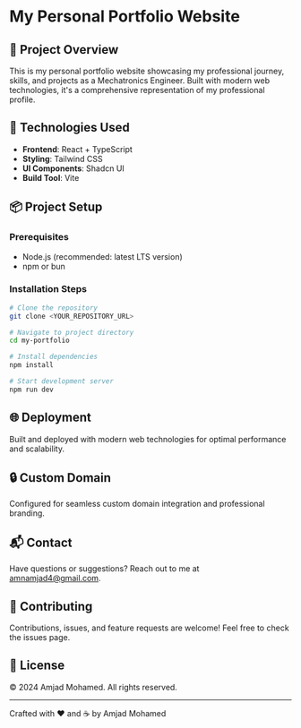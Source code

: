 
# My Personal Portfolio Website

## 🚀 Project Overview

This is my personal portfolio website showcasing my professional journey, skills, and projects as a Mechatronics Engineer. Built with modern web technologies, it's a comprehensive representation of my professional profile.

## 🔧 Technologies Used

- **Frontend**: React + TypeScript
- **Styling**: Tailwind CSS
- **UI Components**: Shadcn UI
- **Build Tool**: Vite

## 📦 Project Setup

### Prerequisites
- Node.js (recommended: latest LTS version)
- npm or bun

### Installation Steps

```bash
# Clone the repository
git clone <YOUR_REPOSITORY_URL>

# Navigate to project directory
cd my-portfolio

# Install dependencies
npm install

# Start development server
npm run dev
```

## 🌐 Deployment

Built and deployed with modern web technologies for optimal performance and scalability.

## 🔒 Custom Domain

Configured for seamless custom domain integration and professional branding.

## 📬 Contact

Have questions or suggestions? Reach out to me at amnamjad4@gmail.com.

## 🤝 Contributing

Contributions, issues, and feature requests are welcome! Feel free to check the issues page.

## 📝 License

© 2024 Amjad Mohamed. All rights reserved.

---

Crafted with ❤️ and ☕ by Amjad Mohamed
